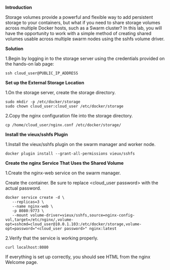 **Introduction**

Storage volumes provide a powerful and flexible way to add persistent storage to your containers, but what if you need to share storage volumes across multiple Docker hosts, such as a Swarm cluster? In this lab, you will have the opportunity to work with a simple method of creating shared volumes usable across multiple swarm nodes using the sshfs volume driver.

**Solution**

1.Begin by logging in to the storage server using the credentials provided on the hands-on lab page:

```
ssh cloud_user@PUBLIC_IP_ADDRESS
```

**Set up the External Storage Location**

1.On the storage server, create the storage directory.

```
sudo mkdir -p /etc/docker/storage
sudo chown cloud_user:cloud_user /etc/docker/storage
```

2.Copy the nginx configuration file into the storage directory.

```
cp /home/cloud_user/nginx.conf /etc/docker/storage/
```
**Install the vieux/sshfs Plugin**

1.Install the vieux/sshfs plugin on the swarm manager and worker node.

```
docker plugin install --grant-all-permissions vieux/sshfs
```
**Create the nginx Service That Uses the Shared Volume**

1.Create the nginx-web service on the swarm manager.

Create the container. Be sure to replace <cloud_user password> with the actual password.

```
docker service create -d \
   --replicas=3 \
   --name nginx-web \
   -p 8080:9773 \
   --mount volume-driver=vieux/sshfs,source=nginx-config-vol,target=/etc/nginx/,volume-opt=sshcmd=cloud_user@10.0.1.103:/etc/docker/storage,volume-opt=password="<cloud_user password>" nginx:latest
```

2.Verify that the service is working properly.

```
curl localhost:8080
```
If everything is set up correctly, you should see HTML from the nginx Welcome page.